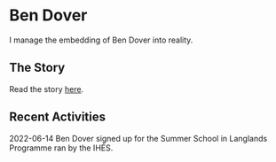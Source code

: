 # Ben Dover

I manage the embedding of Ben Dover into reality.

## The Story

Read the story [here](./rants/bendover/master.md).

## Recent Activities

2022-06-14 Ben Dover signed up for the Summer School in Langlands Programme ran by the IHÉS.